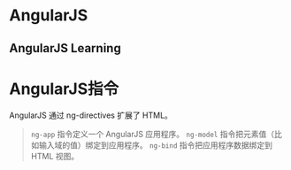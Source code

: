 # AngularJS
AngularJS Learning
---
# AngularJS指令
AngularJS 通过 ng-directives 扩展了 HTML。
> `ng-app` 指令定义一个 AngularJS 应用程序。
> `ng-model` 指令把元素值（比如输入域的值）绑定到应用程序。
> `ng-bind` 指令把应用程序数据绑定到 HTML 视图。
